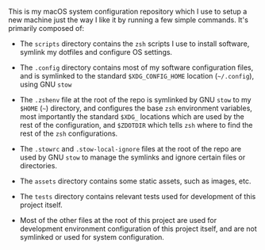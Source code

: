 This is my macOS system configuration repository which I use to setup a new machine just the way I like it by running a few simple commands. It's primarily composed of:

- The `scripts` directory contains the `zsh` scripts I use to install software, symlink my dotfiles and configure OS settings.

- The `.config` directory contains most of my software configuration files, and is symlinked to the standard `$XDG_CONFIG_HOME` location (`~/.config`), using GNU `stow`

- The `.zshenv` file at the root of the repo is symlinked by GNU `stow` to my `$HOME` (`~`) directory, and configures the base `zsh` environment variables, most importantly the standard `$XDG_` locations which are used by the rest of the configuration, and `$ZDOTDIR` which tells `zsh` where to find the rest of the `zsh` configurations.

- The `.stowrc` and `.stow-local-ignore` files at the root of the repo are used by GNU `stow` to manage the symlinks and ignore certain files or directories.

- The `assets` directory contains some static assets, such as images, etc.

- The `tests` directory contains relevant tests used for development of this project itself.

- Most of the other files at the root of this project are used for development environment configuration of this project itself, and are not symlinked or used for system configuration.
